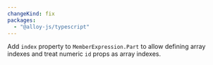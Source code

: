```yaml
---
changeKind: fix
packages:
  - "@alloy-js/typescript"
---
```


Add `index` property to `MemberExpression.Part` to allow defining array indexes and treat numeric `id` props as array indexes.